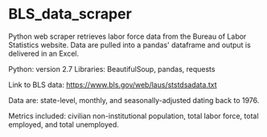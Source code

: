 # BLS_data_scraper
Python web scraper retrieves labor force data from the Bureau of Labor Statistics website. Data are pulled into a pandas' dataframe and output is delivered in an Excel. 

Python: version 2.7
Libraries: BeautifulSoup, pandas, requests 

Link to BLS data: https://www.bls.gov/web/laus/ststdsadata.txt

Data are: state-level, monthly, and seasonally-adjusted dating back to 1976.

Metrics included: civilian non-institutional population, total labor force, total employed, and total unemployed. 
